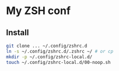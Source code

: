 # My ZSH conf

## Install

```sh
git clone ... ~/.config/zshrc.d
ln -s ~/.config/zshrc.d/.zshrc ~/ # or cp
mkdir -p ~/.config/zshrc-local.d/
touch ~/.config/zshrc-local.d/00-noop.sh
```
